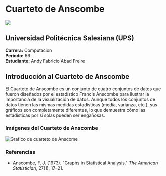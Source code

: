 # Cuarteto de Anscombe

![](https://encrypted-tbn0.gstatic.com/images?q=tbn:ANd9GcS0xScveNFCW3xZWdROhdo491JguVTqCngLFA&s)
## Universidad Politécnica Salesiana (UPS)  
**Carrera:** Computacion  
**Periodo:** 66  
**Estudiante:** Andy Fabricio Abad Freire

## Introducción al Cuarteto de Anscombe

El Cuarteto de Anscombe es un conjunto de cuatro conjuntos de datos que fueron diseñados por el estadístico Francis Anscombe para ilustrar la importancia de la visualización de datos. Aunque todos los conjuntos de datos tienen las mismas medidas estadísticas (media, varianza, etc.), sus gráficos son completamente diferentes, lo que demuestra cómo las estadísticas por sí solas pueden ser engañosas. 

### Imágenes del Cuarteto de Anscombe
![Grafico de cuarteto de Anscome](https://upload.wikimedia.org/wikipedia/commons/thumb/b/b6/Anscombe.svg/1920px-Anscombe.svg.png)

### Referencias
- Anscombe, F. J. (1973). "Graphs in Statistical Analysis." *The American Statistician*, 27(1), 17–21.
